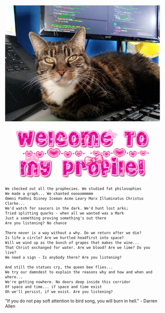 <p align="center">
  <img src="https://github.com/DolicaAkelloEgwel/DolicaAkelloEgwel/blob/master/squeakums.jpg">
</p>

<p align="center">
  <img src="https://github.com/DolicaAkelloEgwel/DolicaAkelloEgwel/blob/master/welcome.gif">
</p>

```
We checked out all the prophecies. We studied fat philosophies
We made a graph... We chanted ooooommmmm
Ommni Padhni Disney Iceman Acme Leary Marx Illuminatus Christus Clarke...
We'd watch for saucers in the dark. We'd hunt lost arks;
Tried splitting quarks - when all we wanted was a Mark
Just a something proving something's out there
Are you listening? No chance

There never is a way without a why. Do we return after we die?
Is life a circle? Are we hurtled headfirst into space?
Will we wind up as the bunch of grapes that makes the wine...
That Christ exchanged for water. Are we blood? Are we lime? Do you live?
We need a sign - Is anybody there? Are you listening?

And still the statues cry, the queen bee flies...
We try our damndest to explain the reasons why and how and when and where...
We're getting nowhere. No doors deep inside this corridor
Of space and time... if space and time exist
Oh we'll persist, if we exist. Are you listening?
```
"If you do not pay soft attention to bird song, you will burn in hell." - Darren Allen
